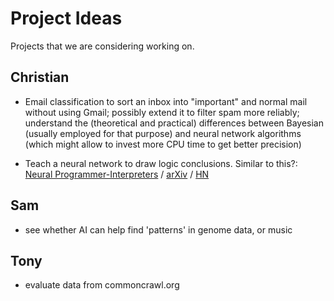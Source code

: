 # Project Ideas

Projects that we are considering working on.

## Christian

   * Email classification to sort an inbox into "important" and normal
mail without using Gmail; possibly extend it to filter spam more
reliably; understand the (theoretical and practical) differences
between Bayesian (usually employed for that purpose) and neural
network algorithms (which might allow to invest more CPU time to get
better precision)

   * Teach a neural network to draw logic conclusions. Similar to this?: [Neural Programmer-Interpreters](http://www-personal.umich.edu/~reedscot/iclr_project.html) / [arXiv](http://arxiv.org/abs/1511.06279) / [HN](https://news.ycombinator.com/item?id=11617971)

## Sam

   * see whether AI can help find 'patterns' in genome data, or music

## Tony

   * evaluate data from commoncrawl.org

